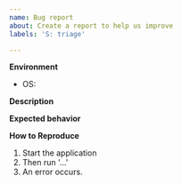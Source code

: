 ```yaml
---
name: Bug report
about: Create a report to help us improve
labels: 'S: triage'

---
```


**Environment**

* OS:

<!-- Feel free to add more information about your environment here -->

**Description**
<!-- A clear and concise description of what the bug is. -->

**Expected behavior**
<!-- A clear and concise description of what you expected to happen. -->

**How to Reproduce**
<!-- Describe the steps to reproduce this bug. -->

1. Start the application
2. Then run '...'
3. An error occurs.

<!-- Copy here screenshots illustrating the problem -->
